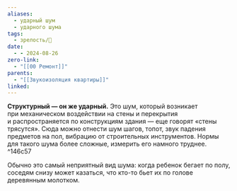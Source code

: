 ```yaml
---
aliases:
  - ударный шум
  - ударного шума
tags:
  - зрелость/🌱
date:
  - - 2024-08-26
zero-link:
  - "[[00 Ремонт]]"
parents:
  - "[[Звукоизоляция квартиры]]"
linked:
---
```

**Структурный — он же ударный.** Это шум, который возникает при механическом воздействии на стены и перекрытия и распространяется по конструкциям здания — еще говорят «стены трясутся». Сюда можно отнести шум шагов, топот, звук падения предметов на пол, вибрацию от строительных инструментов. Нормы для такого шума более сложные, измерить его намного труднее. ^146c57

Обычно это самый неприятный вид шума: когда ребенок бегает по полу, соседям снизу может казаться, что кто-то бьет их по голове деревянным молотком.